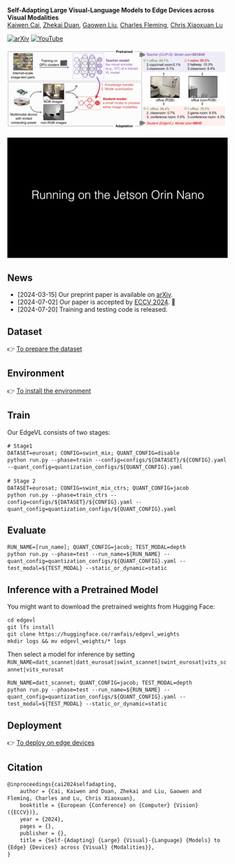 **Self-Adapting Large Visual-Language Models to Edge Devices across Visual Modalities**
<br/>
[Kaiwen Cai](https://scholar.google.com/citations?view_op=list_works&hl=en&hl=en&user=8T6VF-gAAAAJ), [Zhekai Duan](), [Gaowen Liu](https://scholar.google.com/citations?user=NIv_aeQAAAAJ&hl=en), [Charles Fleming](), [Chris Xiaoxuan Lu](https://christopherlu.github.io/)
<br/>


[![arXiv](https://img.shields.io/badge/arXiv-2403.04908-b31b1b.svg)](https://arxiv.org/abs/2403.04908)
[![YouTube](https://img.shields.io/youtube/views/2E2XEPTFOKE?label=YouTube&style=flat)](https://www.youtube.com/watch?v=2E2XEPTFOKE&ab_channel=KaiwenCai)

<p align="left">
<img src='docs/overview.png' width="900">
</p>

<p align="left">
<img src='docs/demo.gif' width="900">
</p>

## News
 - [2024-03-15] Our preprint paper is available on  [arXiv](https://arxiv.org/abs/2403.04908).
 - [2024-07-02] Our paper is accepted by [ECCV 2024](https://eccv2024.ecva.net/). 🎉
 - [2024-07-20] Training and testing code is released.


## Dataset
👉 [To prepare the dataset](./docs/prepare_dataset.md)

## Environment
👉 [To install the environment](./docs/install_envs.md)

## Train

Our EdgeVL consists of two stages:

```
# Stage1
DATASET=eurosat; CONFIG=swint_mix; QUANT_CONFIG=disable
python run.py --phase=train --config=configs/${DATASET}/${CONFIG}.yaml --quant_config=quantization_configs/${QUANT_CONFIG}.yaml

# Stage 2 
DATASET=eurosat; CONFIG=swint_mix_ctrs; QUANT_CONFIG=jacob
python run.py --phase=train_ctrs --config=configs/${DATASET}/${CONFIG}.yaml --quant_config=quantization_configs/${QUANT_CONFIG}.yaml 
```

## Evaluate
```
RUN_NAME=[run_name]; QUANT_CONFIG=jacob; TEST_MODAL=depth
python run.py --phase=test --run_name=${RUN_NAME} --quant_config=quantization_configs/${QUANT_CONFIG}.yaml --test_modal=${TEST_MODAL} --static_or_dynamic=static 
```

## Inference with a Pretrained Model
You might want to download the pretrained weights from Hugging Face:
```
cd edgevl
git lfs install
git clone https://huggingface.co/ramfais/edgevl_weights
mkdir logs && mv edgevl_weights/* logs
```

Then select a model for inference by setting `RUN_NAME=datt_scannet|datt_eurosat|swint_scannet|swint_eurosat|vits_scannet|vits_eurosat`
```
RUN_NAME=datt_scannet; QUANT_CONFIG=jacob; TEST_MODAL=depth
python run.py --phase=test --run_name=${RUN_NAME} --quant_config=quantization_configs/${QUANT_CONFIG}.yaml --test_modal=${TEST_MODAL} --static_or_dynamic=static 
```


## Deployment
👉 [To deploy on edge devices](./docs/deploy.md)


## Citation
```
@inproceedings{cai2024selfadapting,
    author = {Cai, Kaiwen and Duan, Zhekai and Liu, Gaowen and Fleming, Charles and Lu, Chris Xiaoxuan},
    booktitle = {European {Conference} on {Computer} {Vision} ({ECCV})}, 
    year = {2024},
    pages = {},
    publisher = {},
    title = {Self-{Adapting} {Large} {Visual}-{Language} {Models} to {Edge} {Devices} across {Visual} {Modalities}},
}
```